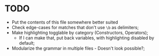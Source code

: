# TODO

- Put the contents of this file somewhere better suited
- Check edge-cases for matches that don't use `\b` as delimiters;
- Make highlighting togglable by category (Constructors, Operators);
  - If I can make that, put back variables, with highlighting disabled by default;
- Modularize the grammar in multiple files - Doesn't look possible?;

